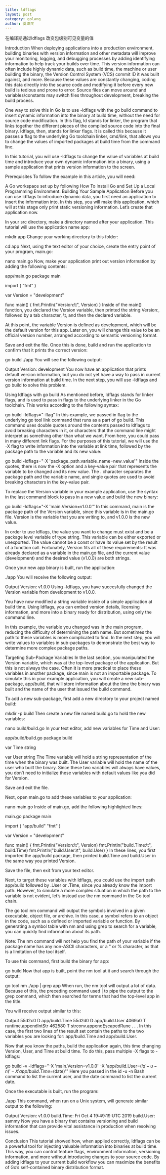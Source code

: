 ```yaml
---
title: ldflags
layout: post
category: golang
author: 夏泽民
---
```

在编译期通过ldflags 改变包级别可见变量的值
<!-- more -->
Introduction
When deploying applications into a production environment, building binaries with version information and other metadata will improve your monitoring, logging, and debugging processes by adding identifying information to help track your builds over time. This version information can often include highly dynamic data, such as build time, the machine or user building the binary, the Version Control System (VCS) commit ID it was built against, and more. Because these values are constantly changing, coding this data directly into the source code and modifying it before every new build is tedious and prone to error: Source files can move around and variables/constants may switch files throughout development, breaking the build process.

One way to solve this in Go is to use -ldflags with the go build command to insert dynamic information into the binary at build time, without the need for source code modification. In this flag, ld stands for linker, the program that links together the different pieces of the compiled source code into the final binary. ldflags, then, stands for linker flags. It is called this because it passes a flag to the underlying Go toolchain linker, cmd/link, that allows you to change the values of imported packages at build time from the command line.

In this tutorial, you will use -ldflags to change the value of variables at build time and introduce your own dynamic information into a binary, using a sample application that prints version information to the screen.

Prerequisites
To follow the example in this article, you will need:

A Go workspace set up by following How To Install Go and Set Up a Local Programming Environment.
Building Your Sample Application
Before you can use ldflags to introduce dynamic data, you first need an application to insert the information into. In this step, you will make this application, which will at this stage only print static versioning information. Let’s create that application now.

In your src directory, make a directory named after your application. This tutorial will use the application name app:

mkdir app
Change your working directory to this folder:

cd app
Next, using the text editor of your choice, create the entry point of your program, main.go:

nano main.go
Now, make your application print out version information by adding the following contents:

app/main.go
package main

import (
    "fmt"
)

var Version = "development"

func main() {
    fmt.Println("Version:\t", Version)
}
Inside of the main() function, you declared the Version variable, then printed the string Version:, followed by a tab character, \t, and then the declared variable.

At this point, the variable Version is defined as development, which will be the default version for this app. Later on, you will change this value to be an official version number, arranged according to semantic versioning format.

Save and exit the file. Once this is done, build and run the application to confirm that it prints the correct version:

go build
./app
You will see the following output:

Output
Version:     development
You now have an application that prints default version information, but you do not yet have a way to pass in current version information at build time. In the next step, you will use -ldflags and go build to solve this problem.

Using ldflags with go build
As mentioned before, ldflags stands for linker flags, and is used to pass in flags to the underlying linker in the Go toolchain. This works according to the following syntax:

go build -ldflags="-flag"
In this example, we passed in flag to the underlying go tool link command that runs as a part of go build. This command uses double quotes around the contents passed to ldflags to avoid breaking characters in it, or characters that the command line might interpret as something other than what we want. From here, you could pass in many different link flags. For the purposes of this tutorial, we will use the -X flag to write information into the variable at link time, followed by the package path to the variable and its new value:

go build -ldflags="-X 'package_path.variable_name=new_value'"
Inside the quotes, there is now the -X option and a key-value pair that represents the variable to be changed and its new value. The . character separates the package path and the variable name, and single quotes are used to avoid breaking characters in the key-value pair.

To replace the Version variable in your example application, use the syntax in the last command block to pass in a new value and build the new binary:

go build -ldflags="-X 'main.Version=v1.0.0'"
In this command, main is the package path of the Version variable, since this variable is in the main.go file. Version is the variable that you are writing to, and v1.0.0 is the new value.

In order to use ldflags, the value you want to change must exist and be a package level variable of type string. This variable can be either exported or unexported. The value cannot be a const or have its value set by the result of a function call. Fortunately, Version fits all of these requirements: It was already declared as a variable in the main.go file, and the current value (development) and the desired value (v1.0.0) are both strings.

Once your new app binary is built, run the application:

./app
You will receive the following output:

Output
Version:     v1.0.0
Using -ldflags, you have succesfully changed the Version variable from development to v1.0.0.

You have now modified a string variable inside of a simple application at build time. Using ldflags, you can embed version details, licensing information, and more into a binary ready for distribution, using only the command line.

In this example, the variable you changed was in the main program, reducing the difficulty of determining the path name. But sometimes the path to these variables is more complicated to find. In the next step, you will write values to variables in sub-packages to demonstrate the best way to determine more complex package paths.

Targeting Sub-Package Variables
In the last section, you manipulated the Version variable, which was at the top-level package of the application. But this is not always the case. Often it is more practical to place these variables in another package, since main is not an importable package. To simulate this in your example application, you will create a new sub-package, app/build, that will store information about the time the binary was built and the name of the user that issued the build command.

To add a new sub-package, first add a new directory to your project named build:

mkdir -p build
Then create a new file named build.go to hold the new variables:

nano build/build.go
In your text editor, add new variables for Time and User:

app/build/build.go
package build

var Time string

var User string
The Time variable will hold a string representation of the time when the binary was built. The User variable will hold the name of the user who built the binary. Since these two variables will always have values, you don’t need to initialize these variables with default values like you did for Version.

Save and exit the file.

Next, open main.go to add these variables to your application:

nano main.go
Inside of main.go, add the following highlighted lines:

main.go
package main

import (
    "app/build"
    "fmt"
)

var Version = "development"

func main() {
    fmt.Println("Version:\t", Version)
    fmt.Println("build.Time:\t", build.Time)
    fmt.Println("build.User:\t", build.User)
}
In these lines, you first imported the app/build package, then printed build.Time and build.User in the same way you printed Version.

Save the file, then exit from your text editor.

Next, to target these variables with ldflags, you could use the import path app/build followed by .User or .Time, since you already know the import path. However, to simulate a more complex situation in which the path to the variable is not evident, let’s instead use the nm command in the Go tool chain.

The go tool nm command will output the symbols involved in a given executable, object file, or archive. In this case, a symbol refers to an object in the code, such as a defined or imported variable or function. By generating a symbol table with nm and using grep to search for a variable, you can quickly find information about its path.

Note: The nm command will not help you find the path of your variable if the package name has any non-ASCII characters, or a " or % character, as that is a limitation of the tool itself.

To use this command, first build the binary for app:

go build
Now that app is built, point the nm tool at it and search through the output:

go tool nm ./app | grep app
When run, the nm tool will output a lot of data. Because of this, the preceding command used | to pipe the output to the grep command, which then searched for terms that had the top-level app in the title.

You will receive output similar to this:

Output
  55d2c0 D app/build.Time
  55d2d0 D app/build.User
  4069a0 T runtime.appendIntStr
  462580 T strconv.appendEscapedRune
. . .
In this case, the first two lines of the result set contain the paths to the two variables you are looking for: app/build.Time and app/build.User.

Now that you know the paths, build the application again, this time changing Version, User, and Time at build time. To do this, pass multiple -X flags to -ldflags:

go build -v -ldflags="-X 'main.Version=v1.0.0' -X 'app/build.User=$(id -u -n)' -X 'app/build.Time=$(date)'"
Here you passed in the id -u -n Bash command to list the current user, and the date command to list the current date.

Once the executable is built, run the program:

./app
This command, when run on a Unix system, will generate similar output to the following:

Output
Version:     v1.0.0
build.Time:  Fri Oct  4 19:49:19 UTC 2019
build.User:  sammy
Now you have a binary that contains versioning and build information that can provide vital assistance in production when resolving issues.

Conclusion
This tutorial showed how, when applied correctly, ldflags can be a powerful tool for injecting valuable information into binaries at build time. This way, you can control feature flags, environment information, versioning information, and more without introducing changes to your source code. By adding ldflags to your current build workflow you can maximize the benefits of Go’s self-contained binary distribution format.

